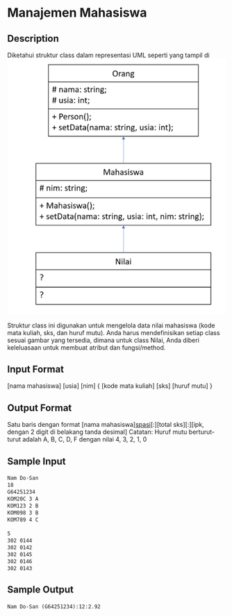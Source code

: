 # Manajemen Mahasiswa

## Description
Diketahui struktur class dalam representasi UML seperti yang tampil di ![link ini](https://github.com/irfanalmsyah/KOM120C/raw/master/img/mahasiswa.png)

Struktur class ini digunakan untuk mengelola data nilai mahasiswa (kode mata kuliah, sks, dan huruf mutu). Anda harus mendefinisikan setiap class sesuai gambar yang tersedia, dimana untuk class Nilai, Anda diberi keleluasaan untuk membuat atribut dan fungsi/method.

## Input Format
[nama mahasiswa]
[usia]
[nim]
{ [kode mata kuliah] [sks] [huruf mutu] }

## Output Format
Satu baris dengan format [nama mahasiswa][spasi]([nim])[:][total sks][:][ipk, dengan 2 digit di belakang tanda desimal]
Catatan: Huruf mutu berturut-turut adalah A, B, C, D, F dengan nilai 4, 3, 2, 1, 0

## Sample Input
```
Nam Do-San 
18 
G64251234 
KOM20C 3 A 
KOM123 2 B 
KOM098 3 B 
KOM789 4 C 

5
302 0144 
302 0142 
302 0145 
302 0146 
302 0143
```

## Sample Output
```
Nam Do-San (G64251234):12:2.92
```